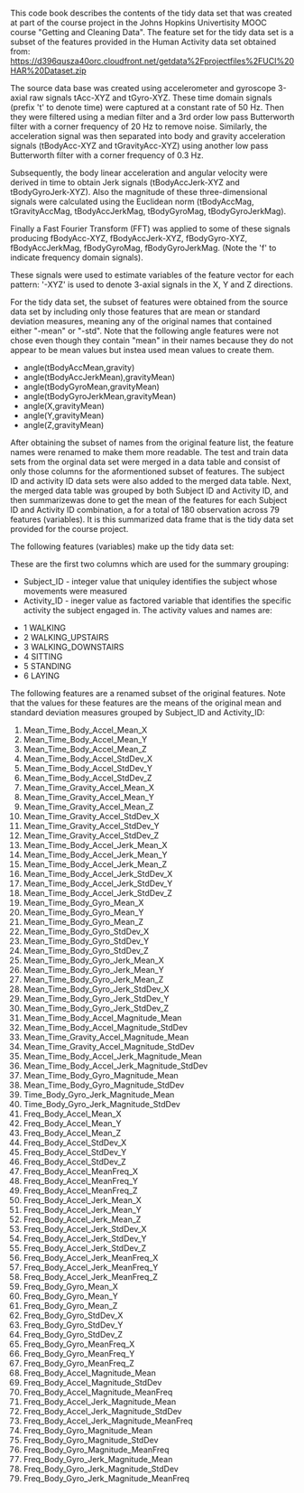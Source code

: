 This code book describes the contents of the tidy data set that was created at part of the course project in the Johns Hopkins Univertisity MOOC course "Getting and Cleaning Data". The feature set for the tidy data set is a subset of the features provided in the Human Activity data set obtained from: <https://d396qusza40orc.cloudfront.net/getdata%2Fprojectfiles%2FUCI%20HAR%20Dataset.zip>

The source data base was created using accelerometer and gyroscope 3-axial raw signals tAcc-XYZ and tGyro-XYZ. These time domain signals (prefix 't' to denote time) were captured at a constant rate of 50 Hz. Then they were filtered using a median filter and a 3rd order low pass Butterworth filter with a corner frequency of 20 Hz to remove noise. Similarly, the acceleration signal was then separated into body and gravity acceleration signals (tBodyAcc-XYZ and tGravityAcc-XYZ) using another low pass Butterworth filter with a corner frequency of 0.3 Hz.

Subsequently, the body linear acceleration and angular velocity were derived in time to obtain Jerk signals (tBodyAccJerk-XYZ and tBodyGyroJerk-XYZ). Also the magnitude of these three-dimensional signals were calculated using the Euclidean norm (tBodyAccMag, tGravityAccMag, tBodyAccJerkMag, tBodyGyroMag, tBodyGyroJerkMag).

Finally a Fast Fourier Transform (FFT) was applied to some of these signals producing fBodyAcc-XYZ, fBodyAccJerk-XYZ, fBodyGyro-XYZ, fBodyAccJerkMag, fBodyGyroMag, fBodyGyroJerkMag. (Note the 'f' to indicate frequency domain signals).

These signals were used to estimate variables of the feature vector for each pattern:
'-XYZ' is used to denote 3-axial signals in the X, Y and Z directions.

For the tidy data set, the subset of features were obtained from the source data set by including only those features that are mean or standard deviation measures, meaning any of the original names that contained either "-mean" or "-std". Note that the following angle features were not chose even though they contain "mean" in their names because they do not appear to be mean values but instea used mean values to create them.
* angle(tBodyAccMean,gravity)
* angle(tBodyAccJerkMean),gravityMean)
* angle(tBodyGyroMean,gravityMean)
* angle(tBodyGyroJerkMean,gravityMean)
* angle(X,gravityMean)
* angle(Y,gravityMean)
* angle(Z,gravityMean)

After obtaining the subset of names from the original feature list, the feature names were renamed to make them more readable. The test and train data sets from the orginal data set were merged in a data table and consist of only those columns for the aformentioned subset of features. The subject ID and activity ID data sets were also added to the merged data table. Next, the merged data table was grouped by both Subject ID and Activity ID, and then summarizewas done to get the mean of the features for each Subject ID and Activity ID combination, a for a total of 180 observation across 79 features (variables). It is this summarized data frame that is the tidy data set provided for the course project.

The following features (variables) make up the tidy data set:

These are the first two columns which are used for the summary grouping:

-   Subject\_ID - integer value that uniquley identifies the subject whose movements were measured
-   Activity\_ID - ineger value as factored variable that identifies the specific activity the subject engaged in. The activity values and names are:
* 1 WALKING
* 2 WALKING\_UPSTAIRS
* 3 WALKING\_DOWNSTAIRS
* 4 SITTING
* 5 STANDING
* 6 LAYING

The following features are a renamed subset of the original features. Note that the values for these features are the means of the original mean and standard deviation measures grouped by Subject\_ID and Activity\_ID:

1. Mean_Time\_Body\_Accel\_Mean\_X
2. Mean_Time\_Body\_Accel\_Mean\_Y
3. Mean_Time\_Body\_Accel\_Mean\_Z
4. Mean_Time\_Body\_Accel\_StdDev\_X
5. Mean_Time\_Body\_Accel\_StdDev\_Y
6. Mean_Time\_Body\_Accel\_StdDev\_Z
7. Mean_Time\_Gravity\_Accel\_Mean\_X
8. Mean_Time\_Gravity\_Accel\_Mean\_Y
9. Mean_Time\_Gravity\_Accel\_Mean\_Z
10. Mean_Time\_Gravity\_Accel\_StdDev\_X
11. Mean_Time\_Gravity\_Accel\_StdDev\_Y
12. Mean_Time\_Gravity\_Accel\_StdDev\_Z
13. Mean_Time\_Body\_Accel\_Jerk\_Mean\_X
14. Mean_Time\_Body\_Accel\_Jerk\_Mean\_Y
15. Mean_Time\_Body\_Accel\_Jerk\_Mean\_Z
16. Mean_Time\_Body\_Accel\_Jerk\_StdDev\_X
17. Mean_Time\_Body\_Accel\_Jerk\_StdDev\_Y
18. Mean_Time\_Body\_Accel\_Jerk\_StdDev\_Z
19. Mean_Time\_Body\_Gyro\_Mean\_X
20. Mean_Time\_Body\_Gyro\_Mean\_Y
21. Mean_Time\_Body\_Gyro\_Mean\_Z
22. Mean_Time\_Body\_Gyro\_StdDev\_X
23. Mean_Time\_Body\_Gyro\_StdDev\_Y
24. Mean_Time\_Body\_Gyro\_StdDev\_Z
25. Mean_Time\_Body\_Gyro\_Jerk\_Mean\_X
26. Mean_Time\_Body\_Gyro\_Jerk\_Mean\_Y
27. Mean_Time\_Body\_Gyro\_Jerk\_Mean\_Z
28. Mean_Time\_Body\_Gyro\_Jerk\_StdDev\_X
29. Mean_Time\_Body\_Gyro\_Jerk\_StdDev\_Y
30. Mean_Time\_Body\_Gyro\_Jerk\_StdDev\_Z
31. Mean_Time\_Body\_Accel\_Magnitude\_Mean
32. Mean_Time\_Body\_Accel\_Magnitude\_StdDev
33. Mean_Time\_Gravity\_Accel\_Magnitude\_Mean
34. Mean_Time\_Gravity\_Accel\_Magnitude\_StdDev
35. Mean_Time\_Body\_Accel\_Jerk\_Magnitude\_Mean
36. Mean_Time\_Body\_Accel\_Jerk\_Magnitude\_StdDev
37. Mean_Time\_Body\_Gyro\_Magnitude\_Mean
38. Mean_Time\_Body\_Gyro\_Magnitude\_StdDev
39. Time\_Body\_Gyro\_Jerk\_Magnitude\_Mean
40. Time\_Body\_Gyro\_Jerk\_Magnitude\_StdDev
41. Freq\_Body\_Accel\_Mean\_X
42. Freq\_Body\_Accel\_Mean\_Y
43. Freq\_Body\_Accel\_Mean\_Z
44. Freq\_Body\_Accel\_StdDev\_X
45. Freq\_Body\_Accel\_StdDev\_Y
46. Freq\_Body\_Accel\_StdDev\_Z
47. Freq\_Body\_Accel\_MeanFreq\_X
48. Freq\_Body\_Accel\_MeanFreq\_Y
49. Freq\_Body\_Accel\_MeanFreq\_Z
50. Freq\_Body\_Accel\_Jerk\_Mean\_X
51. Freq\_Body\_Accel\_Jerk\_Mean\_Y
52. Freq\_Body\_Accel\_Jerk\_Mean\_Z
53. Freq\_Body\_Accel\_Jerk\_StdDev\_X
54. Freq\_Body\_Accel\_Jerk\_StdDev\_Y
55. Freq\_Body\_Accel\_Jerk\_StdDev\_Z
56. Freq\_Body\_Accel\_Jerk\_MeanFreq\_X
57. Freq\_Body\_Accel\_Jerk\_MeanFreq\_Y
58. Freq\_Body\_Accel\_Jerk\_MeanFreq\_Z
59. Freq\_Body\_Gyro\_Mean\_X
60. Freq\_Body\_Gyro\_Mean\_Y
61. Freq\_Body\_Gyro\_Mean\_Z
62. Freq\_Body\_Gyro\_StdDev\_X
63. Freq\_Body\_Gyro\_StdDev\_Y
64. Freq\_Body\_Gyro\_StdDev\_Z
65. Freq\_Body\_Gyro\_MeanFreq\_X
66. Freq\_Body\_Gyro\_MeanFreq\_Y
67. Freq\_Body\_Gyro\_MeanFreq\_Z
68. Freq\_Body\_Accel\_Magnitude\_Mean
69. Freq\_Body\_Accel\_Magnitude\_StdDev
70. Freq\_Body\_Accel\_Magnitude\_MeanFreq
71. Freq\_Body\_Accel\_Jerk\_Magnitude\_Mean
72. Freq\_Body\_Accel\_Jerk\_Magnitude\_StdDev
73. Freq\_Body\_Accel\_Jerk\_Magnitude\_MeanFreq
74. Freq\_Body\_Gyro\_Magnitude\_Mean
75. Freq\_Body\_Gyro\_Magnitude\_StdDev
76. Freq\_Body\_Gyro\_Magnitude\_MeanFreq
77. Freq\_Body\_Gyro\_Jerk\_Magnitude\_Mean
78. Freq\_Body\_Gyro\_Jerk\_Magnitude\_StdDev
79. Freq\_Body\_Gyro\_Jerk\_Magnitude\_MeanFreq
